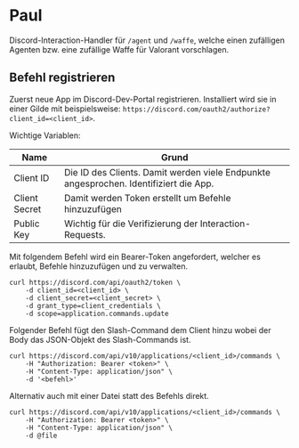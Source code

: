 # Paul

Discord-Interaction-Handler für `/agent` und `/waffe`, welche einen zufälligen Agenten bzw. eine zufällige Waffe für Valorant vorschlagen.

## Befehl registrieren

Zuerst neue App im Discord-Dev-Portal registrieren. Installiert wird sie in einer Gilde mit beispielsweise: `https://discord.com/oauth2/authorize?client_id=<client_id>`.

Wichtige Variablen:

| Name          | Grund                                                                                 |
|---------------|---------------------------------------------------------------------------------------|
| Client ID     | Die ID des Clients. Damit werden viele Endpunkte angesprochen. Identifiziert die App. |
| Client Secret | Damit werden Token erstellt um Befehle hinzuzufügen                                   |
| Public Key    | Wichtig für die Verifizierung der Interaction-Requests.                               |

Mit folgendem Befehl wird ein Bearer-Token angefordert, welcher es erlaubt, Befehle hinzuzufügen und zu verwalten.

```shell
curl https://discord.com/api/oauth2/token \
    -d client_id=<client_id> \
    -d client_secret=<client_secret> \
    -d grant_type=client_credentials \
    -d scope=application.commands.update
```

Folgender Befehl fügt den Slash-Command dem Client hinzu wobei der Body das JSON-Objekt des Slash-Commands ist.

```shell
curl https://discord.com/api/v10/applications/<client_id>/commands \
    -H "Authorization: Bearer <token>" \
    -H "Content-Type: application/json" \
    -d '<befehl>'
```

Alternativ auch mit einer Datei statt des Befehls direkt.

```shell
curl https://discord.com/api/v10/applications/<client_id>/commands \
    -H "Authorization: Bearer <token>" \
    -H "Content-Type: application/json" \
    -d @file
```
